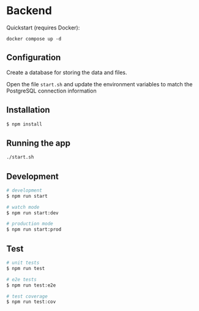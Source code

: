 # Backend

Quickstart (requires Docker):

```
docker compose up -d
```

## Configuration

Create a database for storing the data and files.

Open the file `start.sh` and update the environment variables to match the PostgreSQL connection information

## Installation

```bash
$ npm install
```

## Running the app

```bash
./start.sh
```

## Development

```bash
# development
$ npm run start

# watch mode
$ npm run start:dev

# production mode
$ npm run start:prod
```

## Test

```bash
# unit tests
$ npm run test

# e2e tests
$ npm run test:e2e

# test coverage
$ npm run test:cov
```
